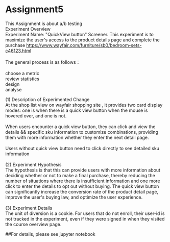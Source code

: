 # Assignment5
This Assignment is about a/b testing<br/>
Experiment Overview<br/>
Experiment Name: "QuickView button" Screener. This experiment is to maximize the user's access to the product details page and complete the purchase https://www.wayfair.com/furniture/sb0/bedroom-sets-c46123.html <br/>
<br/>
The general process is as follows：<br/>
<br/>
choose a metric<br/>
review statistics<br/>
design<br/>
analyse<br/>

(1) Description of Experimented Change<br/>
At the shop list view on wayfair shopping site , it provides two card display modes: one is when there is a quick view button when the mouse is hovered over, and one is not.<br/>
<br/>
When users encounter a quick view button, they can click and view the details && specific sku information to customize combinations, providing them with more information whether they enter the next detail page.<br/>
<br/>
Users without quick view button need to click directly to see detailed sku information<br/>
<br/>
(2) Experiment Hypothesis<br/>
The hypothesis is that this can provide users with more information about deciding whether or not to make a final purchase, thereby reducing the number of situations where there is insufficient information and one more click to enter the details to opt out without buying. The quick view button can significantly increase the conversion rate of the product detail page, improve the user's buying law, and optimize the user experience.<br/>
<br/>
(3) Experiment Details<br/>
The unit of diversion is a cookie. For users that do not enroll, their user-id is not tracked in the experiment, even if they were signed in when they visited the course overview page.<br/>

##For details, please see jupyter notebook
